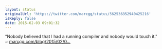 ```yaml
---
layout: status
originalUrl: 'https://twitter.com/marcgg/status/562536352940425216'
isReply: false
date: 2015-02-03 09:01:32
---
```


“Nobody believed that I had a running compiler and nobody would touch it." ~ [marcgg.com/blog/2015/02/0…](http://marcgg.com/blog/2015/02/02/grace-murray-hopper-compiler-cobol/)
